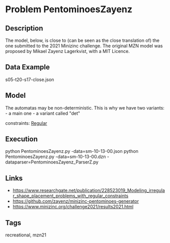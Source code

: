 # Problem PentominoesZayenz
## Description
The model, below, is close to (can be seen as the close translation of) the one submitted to the 2021 Minizinc challenge.
The original MZN model was proposed by Mikael Zayenz Lagerkvist, with a MIT Licence.

## Data Example
  s05-t20-s17-close.json

## Model
  The automatas may be non-deterministic. This is why we have two variants:
    - a main one
    - a variant called "det"

  constraints: [Regular](http://pycsp.org/documentation/constraints/Regular)

## Execution
  python PentominoesZayenz.py -data=sm-10-13-00.json
  python PentominoesZayenz.py -data=sm-10-13-00.dzn -dataparser=PentominoesZayenz_ParserZ.py

## Links
  - https://www.researchgate.net/publication/228523019_Modeling_irregular_shape_placement_problems_with_regular_constraints
  - https://github.com/zayenz/minizinc-pentominoes-generator
  - https://www.minizinc.org/challenge2021/results2021.html

## Tags
  recreational, mzn21
